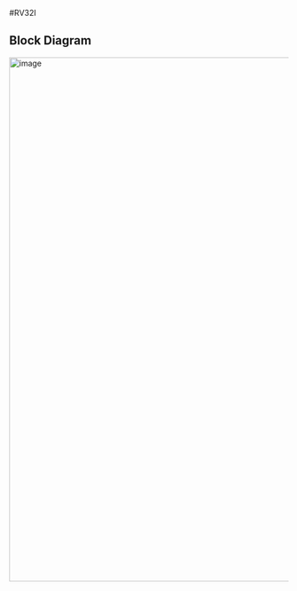 #RV32I
## Block Diagram
<div align="conter">
  <img width="1844" height="945" alt="image" src="https://github.com/user-attachments/assets/c26b13fe-98a0-4c4b-ac8c-5fb1904b73a6" />
</div>
